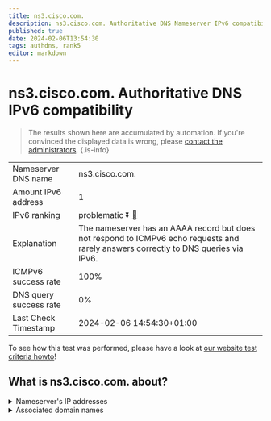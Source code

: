 ```yaml
---
title: ns3.cisco.com.
description: ns3.cisco.com. Authoritative DNS Nameserver IPv6 compatibility
published: true
date: 2024-02-06T13:54:30
tags: authdns, rank5
editor: markdown
---
```


# ns3.cisco.com. Authoritative DNS IPv6 compatibility

> The results shown here are accumulated by automation. If you're convinced the displayed data is wrong, please [contact the administrators](/howto/chat). 
{.is-info}




|   |   |
| - | - |
| Nameserver DNS name | ns3.cisco.com.
| Amount IPv6 address | 1
| IPv6 ranking | problematic :arrow_double_down: [🔗](/howto/ranking) |
| Explanation | The nameserver has an AAAA record but does not respond to ICMPv6 echo requests and rarely answers correctly to DNS queries via IPv6. |
| ICMPv6 success rate | 100%|
| DNS query success rate | 0% |
| Last Check Timestamp | 2024-02-06 14:54:30+01:00 |

To see how this test was performed, please have a look at [our website test criteria howto](/howto/testcriteria/authdns)!


## What is ns3.cisco.com. about?




<details>
<summary>Nameserver's IP addresses</summary>

2001:420:1201:7::a

</details>



<details>
<summary>Associated domain names</summary>

www.cisco.com

</details>
